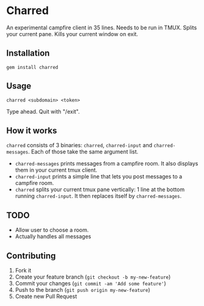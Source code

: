 # Charred

An experimental campfire client in 35 lines. Needs to be run in TMUX. Splits your current pane. Kills your current window on exit.

## Installation

```
gem install charred
```

## Usage

```
charred <subdomain> <token>
```

Type ahead. Quit with "/exit".

## How it works

`charred` consists of 3 binaries: `charred`, `charred-input` and `charred-messages`. Each of those take the same argument list.

* `charred-messages` prints messages from a campfire room. It also displays them in your current tmux client.
* `charred-input` prints a simple line that lets you post messages to a campfire room.
* `charred` splits your current tmux pane vertically: 1 line at the bottom running `charred-input`. It then replaces itself by `charred-messages`.

## TODO

* Allow user to choose a room.
* Actually handles all messages

## Contributing

1. Fork it
2. Create your feature branch (`git checkout -b my-new-feature`)
3. Commit your changes (`git commit -am 'Add some feature'`)
4. Push to the branch (`git push origin my-new-feature`)
5. Create new Pull Request
